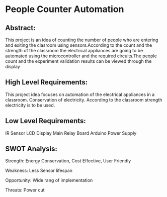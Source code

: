 # People Counter Automation
## Abstract:
This project is an idea of counting the number of people who are entering and exiting the clasroom using sensors.According to the count and the strength of the classroom the electrical appliances are going to be automated using the microcontroller and the required circuits.The people count and the experiment validation results can be viewed through the display

## High Level Requirements:
This project idea focuses on automation of the electrical appliances in a classroom.
Conservation of electricity.
According to the classroom strength electricity is to be used.

## Low Level Requirements:
IR Sensor
LCD Display
Main Relay Board
Arduino
Power Supply

## SWOT Analysis:
Strength:
Energy Conservation,
Cost Effective,
User Friendly

Weakness:
Less Sensor lifespan

Opportunity:
Wide rang of implementation

Threats:
Power cut
          






